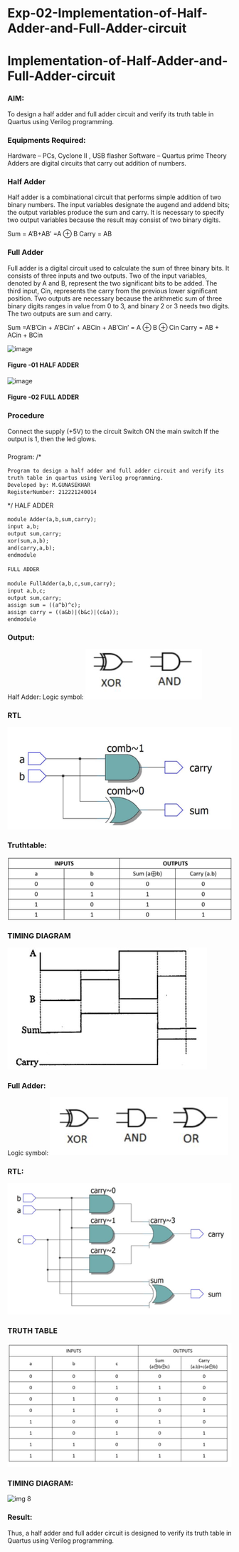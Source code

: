 # Exp-02-Implementation-of-Half-Adder-and-Full-Adder-circuit

# Implementation-of-Half-Adder-and-Full-Adder-circuit
### AIM:
To design a half adder and full adder circuit and verify its truth table in Quartus using Verilog programming.

### Equipments Required:
Hardware – PCs, Cyclone II , USB flasher
Software – Quartus prime
Theory
Adders are digital circuits that carry out addition of numbers.

### Half Adder
Half adder is a combinational circuit that performs simple addition of two binary numbers. The input variables designate the augend and addend bits; the output variables produce the sum and carry. It is necessary to specify two output variables because the result may consist of two binary digits.

Sum = A’B+AB’ =A ⊕ B Carry = AB

### Full Adder
Full adder is a digital circuit used to calculate the sum of three binary bits. It consists of three inputs and two outputs. Two of the input variables, denoted by A and B, represent the two significant bits to be added. The third input, Cin, represents the carry from the previous lower significant position. Two outputs are necessary because the arithmetic sum of three binary digits ranges in value from 0 to 3, and binary 2 or 3 needs two digits. The two outputs are sum and carry.

Sum =A’B’Cin + A’BCin’ + ABCin + AB’Cin’ = A ⊕ B ⊕ Cin Carry = AB + ACin + BCin

 ![image](https://user-images.githubusercontent.com/36288975/163552156-a13e5a56-c638-4110-97d9-8896907c8d25.png)

#### Figure -01 HALF ADDER 


![image](https://user-images.githubusercontent.com/36288975/163552057-b3547877-6d07-45b4-b7e0-bcfebfad9e1d.png)

#### Figure -02 FULL ADDER 

### Procedure

Connect the supply (+5V) to the circuit
Switch ON the main switch
If the output is 1, then the led glows.
### 
Program:
/*
```
Program to design a half adder and full adder circuit and verify its truth table in quartus using Verilog programming.
Developed by: M.GUNASEKHAR
RegisterNumber: 212221240014
```
*/
HALF ADDER
```
module Adder(a,b,sum,carry);
input a,b;
output sum,carry;
xor(sum,a,b);
and(carry,a,b);
endmodule 

FULL ADDER

module FullAdder(a,b,c,sum,carry);
input a,b,c;
output sum,carry;
assign sum = ((a^b)^c);
assign carry = ((a&b)|(b&c)|(c&a));
endmodule
```
### Output:
Half Adder:
Logic symbol:
![OUTPUT](https://github.com/gunasekhar159/Exp-02-Implementation-of-Half-Adder-and-Full-Adder-circuit/blob/main/im1.jpg?raw=True)
### RTL
![OUTPUT](https://github.com/gunasekhar159/Exp-02-Implementation-of-Half-Adder-and-Full-Adder-circuit/blob/main/im%202.jpg?raw=True)
### Truthtable:
![OUTPUT](https://github.com/gunasekhar159/Exp-02-Implementation-of-Half-Adder-and-Full-Adder-circuit/blob/main/img%203.jpg?raw=True)
### TIMING DIAGRAM
![OUTPUT](https://github.com/gunasekhar159/Exp-02-Implementation-of-Half-Adder-and-Full-Adder-circuit/blob/main/img%204.jpg?raw=True)
### Full Adder:
Logic symbol:
![OUTPUT](https://github.com/gunasekhar159/Exp-02-Implementation-of-Half-Adder-and-Full-Adder-circuit/blob/main/img%205.jpg?raw=True)
### RTL:
![OUTPUT](https://github.com/gunasekhar159/Exp-02-Implementation-of-Half-Adder-and-Full-Adder-circuit/blob/main/img%206.jpg?raw=True)
### TRUTH TABLE 
![OUTPUT](https://github.com/gunasekhar159/Exp-02-Implementation-of-Half-Adder-and-Full-Adder-circuit/blob/main/img%207.jpg?raw=True)
### TIMING DIAGRAM:
![img 8](https://user-images.githubusercontent.com/95043391/164965432-4d87677d-431c-44d2-bc56-96c8b3a6458a.jpg)

### Result:
Thus, a half adder and full adder circuit is designed to verify its truth table in Quartus using Verilog programming.


